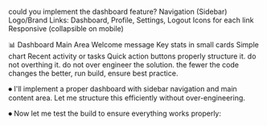 could you implement the dashboard feature?
Navigation (Sidebar)
Logo/Brand
Links: Dashboard, Profile, Settings, Logout
Icons for each link
Responsive (collapsible on mobile)

📊 Dashboard Main Area
Welcome message
Key stats in small cards
Simple chart
Recent activity or tasks
Quick action buttons properly structure it. do not overthing it. do not over engineer the solution. the fewer the code changes
the better, run build, ensure best practice.

⏺ I'll implement a proper dashboard with sidebar navigation and main content area. Let me structure this efficiently without
over-engineering.

⏺ Now let me test the build to ensure everything works properly:
